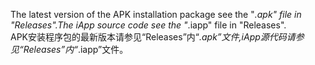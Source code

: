 The latest version of the APK installation package see the "*.apk" file in "Releases".The iApp source code see the "*.iapp" file in "Releases".  
APK安装程序包的最新版本请参见“Releases”内“*.apk”文件,iApp源代码请参见“Releases”内“*.iapp”文件。
